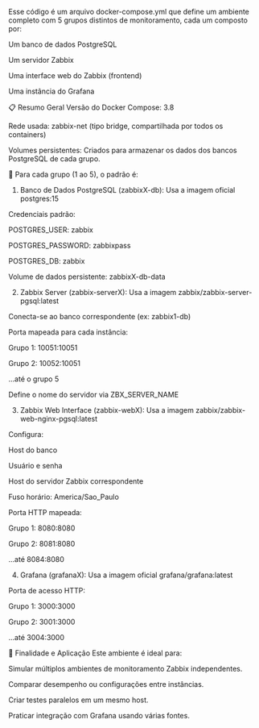 Esse código é um arquivo docker-compose.yml que define um ambiente completo com 5 grupos distintos de monitoramento, cada um composto por:

Um banco de dados PostgreSQL

Um servidor Zabbix

Uma interface web do Zabbix (frontend)

Uma instância do Grafana

📋 Resumo Geral
Versão do Docker Compose: 3.8

Rede usada: zabbix-net (tipo bridge, compartilhada por todos os containers)

Volumes persistentes: Criados para armazenar os dados dos bancos PostgreSQL de cada grupo.

🔄 Para cada grupo (1 ao 5), o padrão é:
1. Banco de Dados PostgreSQL (zabbixX-db):
Usa a imagem oficial postgres:15

Credenciais padrão:

POSTGRES_USER: zabbix

POSTGRES_PASSWORD: zabbixpass

POSTGRES_DB: zabbix

Volume de dados persistente: zabbixX-db-data

2. Zabbix Server (zabbix-serverX):
Usa a imagem zabbix/zabbix-server-pgsql:latest

Conecta-se ao banco correspondente (ex: zabbix1-db)

Porta mapeada para cada instância:

Grupo 1: 10051:10051

Grupo 2: 10052:10051

...até o grupo 5

Define o nome do servidor via ZBX_SERVER_NAME

3. Zabbix Web Interface (zabbix-webX):
Usa a imagem zabbix/zabbix-web-nginx-pgsql:latest

Configura:

Host do banco

Usuário e senha

Host do servidor Zabbix correspondente

Fuso horário: America/Sao_Paulo

Porta HTTP mapeada:

Grupo 1: 8080:8080

Grupo 2: 8081:8080

...até 8084:8080

4. Grafana (grafanaX):
Usa a imagem oficial grafana/grafana:latest

Porta de acesso HTTP:

Grupo 1: 3000:3000

Grupo 2: 3001:3000

...até 3004:3000

🧠 Finalidade e Aplicação
Este ambiente é ideal para:

Simular múltiplos ambientes de monitoramento Zabbix independentes.

Comparar desempenho ou configurações entre instâncias.

Criar testes paralelos em um mesmo host.

Praticar integração com Grafana usando várias fontes.
